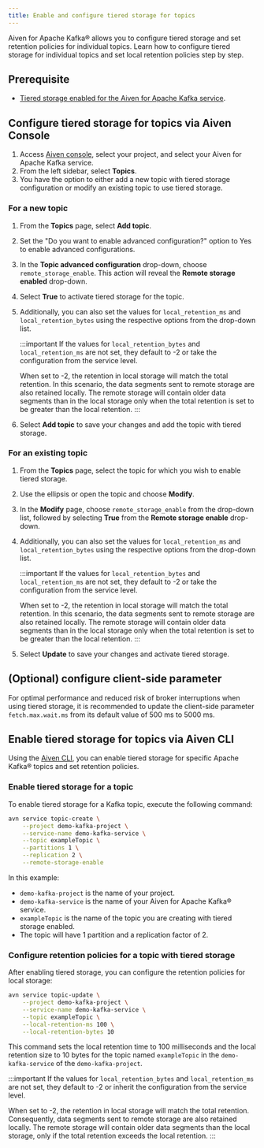 ```yaml
---
title: Enable and configure tiered storage for topics
---
```


Aiven for Apache Kafka® allows you to configure tiered storage
and set retention policies for individual topics. Learn how to configure
tiered storage for individual topics and set local retention policies
step by step.

## Prerequisite

-   [Tiered storage enabled for the Aiven for Apache Kafka service](/docs/products/kafka/howto/enable-kafka-tiered-storage).

## Configure tiered storage for topics via Aiven Console

1.  Access [Aiven console](https://console.aiven.io/), select your
    project, and select your Aiven for Apache Kafka service.
1.  From the left sidebar, select **Topics**.
1.  You have the option to either add a new topic with tiered
    storage configuration or modify an existing topic to use tiered
    storage.

### For a new topic

1.  From the **Topics** page, select **Add topic**.

1.  Set the "Do you want to enable advanced configuration?" option to Yes to enable
advanced configurations.

1.  In the **Topic advanced configuration** drop-down, choose
    `remote_storage_enable`. This action will reveal the **Remote
    storage enabled** drop-down.

1.  Select **True** to activate tiered storage for the topic.

1.  Additionally, you can also set the values for `local_retention_ms`
    and `local_retention_bytes` using the respective options from the
    drop-down list.

    :::important
    If the values for `local_retention_bytes` and `local_retention_ms`
    are not set, they default to -2 or take the configuration from the
    service level.

    When set to -2, the retention in local storage will match the total
    retention. In this scenario, the data segments sent to remote
    storage are also retained locally. The remote storage will contain
    older data segments than in the local storage only when the total
    retention is set to be greater than the local retention.
    :::

1.  Select **Add topic** to save your changes and add the topic with
    tiered storage.

### For an existing topic

1.  From the **Topics** page, select the topic for which you wish to
    enable tiered storage.
1.  Use the ellipsis or open the topic and choose **Modify**.
1.  In the **Modify** page, choose `remote_storage_enable` from the
    drop-down list, followed by selecting **True** from the **Remote
    storage enable** drop-down.
1.  Additionally, you can also set the values for `local_retention_ms`
    and `local_retention_bytes` using the respective options from the
    drop-down list.

    :::important
    If the values for `local_retention_bytes` and `local_retention_ms` are
    not set, they default to -2 or take the configuration from the service
    level.

    When set to -2, the retention in local storage will match the total
    retention. In this scenario, the data segments sent to remote storage
    are also retained locally. The remote storage will contain older data
    segments than in the local storage only when the total retention is set
    to be greater than the local retention.
    :::

1.  Select **Update** to save your changes and activate tiered storage.

## (Optional) configure client-side parameter

For optimal performance and reduced risk of broker interruptions when
using tiered storage, it is recommended to update the client-side
parameter `fetch.max.wait.ms` from its default value of 500 ms to 5000 ms.

## Enable tiered storage for topics via Aiven CLI

Using the [Aiven CLI](/docs/tools/cli),
you can enable tiered storage for specific Apache Kafka® topics and set
retention policies.

### Enable tiered storage for a topic

To enable tiered storage for a Kafka topic, execute the following
command:

```bash
avn service topic-create \
    --project demo-kafka-project \
    --service-name demo-kafka-service \
    --topic exampleTopic \
    --partitions 1 \
    --replication 2 \
    --remote-storage-enable
```

In this example:

-   `demo-kafka-project` is the name of your project.
-   `demo-kafka-service` is the name of your Aiven for Apache Kafka®
    service.
-   `exampleTopic` is the name of the topic you are creating with tiered
    storage enabled.
-   The topic will have 1 partition and a replication factor of 2.

### Configure retention policies for a topic with tiered storage

After enabling tiered storage, you can configure the retention policies
for local storage:

```bash
avn service topic-update \
    --project demo-kafka-project \
    --service-name demo-kafka-service \
    --topic exampleTopic \
    --local-retention-ms 100 \
    --local-retention-bytes 10
```

This command sets the local retention time to 100 milliseconds and the
local retention size to 10 bytes for the topic named `exampleTopic` in
the `demo-kafka-service` of the `demo-kafka-project`.

:::important
If the values for `local_retention_bytes` and `local_retention_ms` are
not set, they default to -2 or inherit the configuration from the
service level.

When set to -2, the retention in local storage will match the total
retention. Consequently, data segments sent to remote storage are also
retained locally. The remote storage will contain older data segments
than the local storage, only if the total retention exceeds the local
retention.
:::
